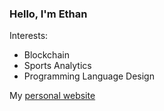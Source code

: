 ### Hello, I'm Ethan

Interests:
- Blockchain
- Sports Analytics
- Programming Language Design
  
My [personal website](https://ethantompkins.com/)
